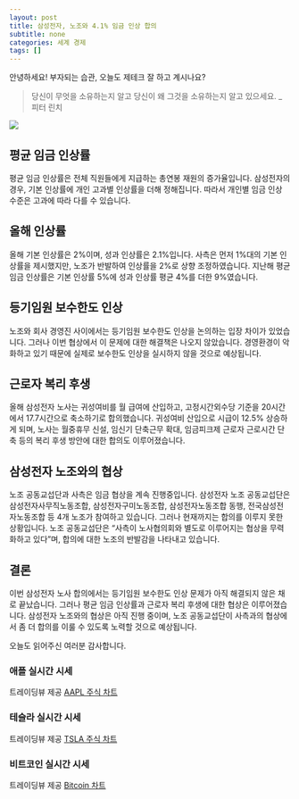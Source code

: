 ```yaml
---
layout: post
title: 삼성전자, 노조와 4.1% 임금 인상 합의
subtitle: none
categories: 세계 경제
tags: []
---
```


안녕하세요! 부자되는 습관, 오늘도 제테크 잘 하고 계시나요?

> 당신이 무엇을 소유하는지 알고 당신이 왜 그것을 소유하는지 알고 있으세요. _ 피터 린치






![](https://source.unsplash.com/800x450/?luxury)

##  평균 임금 인상률

평균 임금 인상률은 전체 직원들에게 지급하는 총연봉 재원의 증가율입니다. 삼성전자의 경우, 기본 인상률에 개인 고과별 인상률을 더해 정해집니다. 따라서 개인별 임금 인상 수준은 고과에 따라 다를 수 있습니다.

## 올해 인상률

올해 기본 인상률은 2%이며, 성과 인상률은 2.1%입니다. 사측은 먼저 1%대의 기본 인상률을 제시했지만, 노조가 반발하여 인상률을 2%로 상향 조정하였습니다. 지난해 평균 임금 인상률은 기본 인상률 5%에 성과 인상률 평균 4%를 더한 9%였습니다.

## 등기임원 보수한도 인상

노조와 회사 경영진 사이에서는 등기임원 보수한도 인상을 논의하는 입장 차이가 있었습니다. 그러나 이번 협상에서 이 문제에 대한 해결책은 나오지 않았습니다. 경영환경이 악화하고 있기 때문에 실제로 보수한도 인상을 실시하지 않을 것으로 예상됩니다.

## 근로자 복리 후생

올해 삼성전자 노사는 귀성여비를 월 급여에 산입하고, 고정시간외수당 기준을 20시간에서 17.7시간으로 축소하기로 합의했습니다. 귀성여비 산입으로 시급이 12.5% 상승하게 되며, 노사는 월중휴무 신설, 임신기 단축근무 확대, 임금피크제 근로자 근로시간 단축 등의 복리 후생 방안에 대한 합의도 이루어졌습니다.

## 삼성전자 노조와의 협상

노조 공동교섭단과 사측은 임금 협상을 계속 진행중입니다. 삼성전자 노조 공동교섭단은 삼성전자사무직노동조합, 삼성전자구미노동조합, 삼성전자노동조합 동행, 전국삼성전자노동조합 등 4개 노조가 참여하고 있습니다. 그러나 현재까지는 합의를 이루지 못한 상황입니다. 노조 공동교섭단은 “사측이 노사협의회와 별도로 이루어지는 협상을 무력화하고 있다”며, 합의에 대한 노조의 반발감을 나타내고 있습니다.

## 결론

이번 삼성전자 노사 합의에서는 등기임원 보수한도 인상 문제가 아직 해결되지 않은 채로 끝났습니다. 그러나 평균 임금 인상률과 근로자 복리 후생에 대한 협상은 이루어졌습니다. 삼성전자 노조와의 협상은 아직 진행 중이며, 노조 공동교섭단이 사측과의 협상에서 좀 더 합의를 이룰 수 있도록 노력할 것으로 예상됩니다.

오늘도 읽어주신 여러분 감사합니다.

### 애플 실시간 시세


<!-- TradingView Widget BEGIN -->
<div class="tradingview-widget-container">
  <div id="tradingview_6a264"></div>
  <div class="tradingview-widget-copyright">트레이딩뷰 제공 <a href="https://kr.tradingview.com/symbols/NASDAQ-AAPL/" rel="noopener" target="_blank"><span class="blue-text">AAPL 주식 차트</span></a></div>
  <script type="text/javascript" src="https://s3.tradingview.com/tv.js"></script>
  <script type="text/javascript">
  new TradingView.widget(
  {
  "autosize": true,
  "symbol": "NASDAQ:AAPL",
  "interval": "D",
  "timezone": "Asia/Seoul",
  "theme": "light",
  "style": "1",
  "locale": "kr",
  "toolbar_bg": "#f1f3f6",
  "enable_publishing": false,
  "hide_top_toolbar": true,
  "hide_legend": true,
  "save_image": false,
  "container_id": "tradingview_6a264"
}
  );
  </script>
</div>
<!-- TradingView Widget END -->


### 테슬라 실시간 시세


<!-- TradingView Widget BEGIN -->
<div class="tradingview-widget-container">
  <div id="tradingview_39d77"></div>
  <div class="tradingview-widget-copyright">트레이딩뷰 제공 <a href="https://kr.tradingview.com/symbols/NASDAQ-TSLA/" rel="noopener" target="_blank"><span class="blue-text">TSLA 주식 차트</span></a></div>
  <script type="text/javascript" src="https://s3.tradingview.com/tv.js"></script>
  <script type="text/javascript">
  new TradingView.widget(
  {
  "autosize": true,
  "symbol": "NASDAQ:TSLA",
  "interval": "D",
  "timezone": "Asia/Seoul",
  "theme": "light",
  "style": "1",
  "locale": "kr",
  "toolbar_bg": "#f1f3f6",
  "enable_publishing": false,
  "hide_top_toolbar": true,
  "hide_legend": true,
  "save_image": false,
  "container_id": "tradingview_39d77"
}
  );
  </script>
</div>
<!-- TradingView Widget END -->


### 비트코인 실시간 시세


<!-- TradingView Widget BEGIN -->
<div class="tradingview-widget-container">
  <div id="tradingview_3f91e"></div>
  <div class="tradingview-widget-copyright">트레이딩뷰 제공 <a href="https://kr.tradingview.com/symbols/BTCUSD/?exchange=BITSTAMP" rel="noopener" target="_blank"><span class="blue-text">Bitcoin 차트</span></a></div>
  <script type="text/javascript" src="https://s3.tradingview.com/tv.js"></script>
  <script type="text/javascript">
  new TradingView.widget(
  {
  "autosize": true,
  "symbol": "BITSTAMP:BTCUSD",
  "interval": "D",
  "timezone": "Asia/Seoul",
  "theme": "light",
  "style": "1",
  "locale": "kr",
  "toolbar_bg": "#f1f3f6",
  "enable_publishing": false,
  "hide_top_toolbar": true,
  "hide_legend": true,
  "save_image": false,
  "container_id": "tradingview_3f91e"
}
  );
  </script>
</div>
<!-- TradingView Widget END -->

